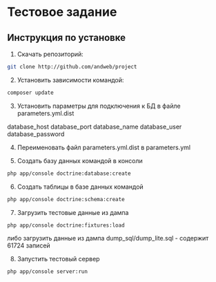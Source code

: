 Тестовое задание
================

## Инструкция по установке

1. Скачать репозиторий:

  ```bash
  git clone http://github.com/andweb/project
  ```

2. Установить зависимости командой:
  ```bash
  composer update
  ```

3. Установить параметры для подключения к БД в файле parameters.yml.dist

  database_host
  database_port
  database_name
  database_user
  database_password

4. Переименовать файл parameters.yml.dist в parameters.yml

5. Создать базу данных командой в консоли
  ```bash
  php app/console doctrine:database:create
  ```

6. Создать таблицы в базе данных командой
  ```bash
  php app/console doctrine:schema:create
  ```

7. Загрузить тестовые данные из дампа
  ```bash
  php app/console doctrine:fixtures:load
  ```
  
  либо загрузить данные из дампа
  dump_sql/dump_lite.sql - содержит 61724 записей

8. Запустить тестовый сервер
  ```bash
  php app/console server:run
  ```
